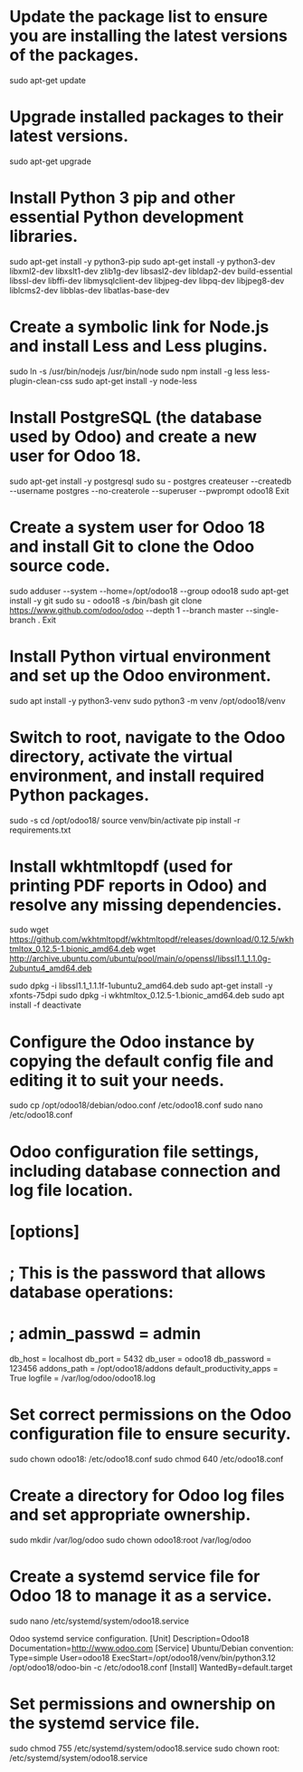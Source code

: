 # Update the package list to ensure you are installing the latest versions of the packages.
sudo apt-get update

# Upgrade installed packages to their latest versions.
sudo apt-get upgrade

# Install Python 3 pip and other essential Python development libraries.

sudo apt-get install -y python3-pip
sudo apt-get install -y python3-dev libxml2-dev libxslt1-dev zlib1g-dev libsasl2-dev libldap2-dev build-essential libssl-dev libffi-dev libmysqlclient-dev libjpeg-dev libpq-dev libjpeg8-dev liblcms2-dev libblas-dev libatlas-base-dev

# Create a symbolic link for Node.js and install Less and Less plugins.
sudo ln -s /usr/bin/nodejs /usr/bin/node
sudo npm install -g less less-plugin-clean-css
sudo apt-get install -y node-less

# Install PostgreSQL (the database used by Odoo) and create a new user for Odoo 18.
sudo apt-get install -y postgresql
sudo su - postgres
createuser --createdb --username postgres --no-createrole --superuser --pwprompt odoo18
Exit

# Create a system user for Odoo 18 and install Git to clone the Odoo source code.
sudo adduser --system --home=/opt/odoo18 --group odoo18
sudo apt-get install -y git
sudo su - odoo18 -s /bin/bash
git clone https://www.github.com/odoo/odoo --depth 1 --branch master --single-branch .
Exit

# Install Python virtual environment and set up the Odoo environment.
sudo apt install -y python3-venv
sudo python3 -m venv /opt/odoo18/venv

# Switch to root, navigate to the Odoo directory, activate the virtual environment, and install required Python packages.
sudo -s
cd /opt/odoo18/
source venv/bin/activate
pip install -r requirements.txt

# Install wkhtmltopdf (used for printing PDF reports in Odoo) and resolve any missing dependencies.
sudo wget https://github.com/wkhtmltopdf/wkhtmltopdf/releases/download/0.12.5/wkhtmltox_0.12.5-1.bionic_amd64.deb
wget http://archive.ubuntu.com/ubuntu/pool/main/o/openssl/libssl1.1_1.1.0g-2ubuntu4_amd64.deb

sudo dpkg -i libssl1.1_1.1.1f-1ubuntu2_amd64.deb
sudo apt-get install -y xfonts-75dpi
sudo dpkg -i wkhtmltox_0.12.5-1.bionic_amd64.deb
sudo apt install -f
deactivate

# Configure the Odoo instance by copying the default config file and editing it to suit your needs.
sudo cp /opt/odoo18/debian/odoo.conf /etc/odoo18.conf
sudo nano /etc/odoo18.conf

# Odoo configuration file settings, including database connection and log file location.
# [options]
# ; This is the password that allows database operations:
# ; admin_passwd = admin
db_host = localhost
db_port = 5432
db_user = odoo18
db_password = 123456
addons_path = /opt/odoo18/addons
default_productivity_apps = True
logfile = /var/log/odoo/odoo18.log

# Set correct permissions on the Odoo configuration file to ensure security.
sudo chown odoo18: /etc/odoo18.conf
sudo chmod 640 /etc/odoo18.conf

# Create a directory for Odoo log files and set appropriate ownership.
sudo mkdir /var/log/odoo
sudo chown odoo18:root /var/log/odoo

# Create a systemd service file for Odoo 18 to manage it as a service.
sudo nano /etc/systemd/system/odoo18.service

Odoo systemd service configuration.
[Unit]
Description=Odoo18
Documentation=http://www.odoo.com
[Service]
Ubuntu/Debian convention:
Type=simple
User=odoo18
ExecStart=/opt/odoo18/venv/bin/python3.12 /opt/odoo18/odoo-bin -c /etc/odoo18.conf
[Install]
WantedBy=default.target

# Set permissions and ownership on the systemd service file.
sudo chmod 755 /etc/systemd/system/odoo18.service
sudo chown root: /etc/systemd/system/odoo18.service
